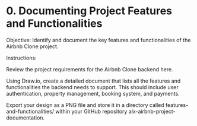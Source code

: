 # 0. Documenting Project Features and Functionalities

Objective: Identify and document the key features and functionalities of the Airbnb Clone project.

Instructions:

Review the project requirements for the Airbnb Clone backend here.

Using Draw.io, create a detailed document that lists all the features
and functionalities the backend needs to support. 
This should include user authentication, property management, booking system, and payments.

Export your design as a PNG file and store it in a directory called features-and-functionalities/
within your GitHub repository alx-airbnb-project-documentation.

